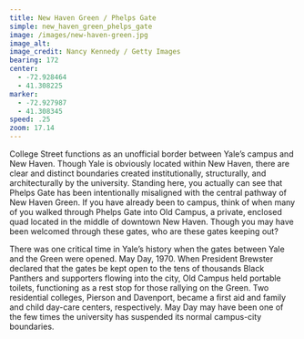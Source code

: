 ```yaml
---
title: New Haven Green / Phelps Gate
simple: new_haven_green_phelps_gate
image: /images/new-haven-green.jpg
image_alt:
image_credit: Nancy Kennedy / Getty Images
bearing: 172
center:
  - -72.928464
  - 41.308225
marker: 
  - -72.927987
  - 41.308345
speed: .25
zoom: 17.14
---
```


College Street functions as an unofficial border between Yale’s campus and New Haven. Though Yale is obviously located within New Haven, there are clear and distinct boundaries created institutionally, structurally, and architecturally by the university. Standing here, you actually can see that Phelps Gate has been intentionally misaligned with the central pathway of New Haven Green. If you have already been to campus, think of when many of you walked through Phelps Gate into Old Campus, a private, enclosed quad located in the middle of downtown New Haven. Though you may have been welcomed through these gates, who are these gates keeping out? 

There was one critical time in Yale’s history when the gates between Yale and the Green were opened. May Day, 1970. When President Brewster declared that the gates be kept open to the tens of thousands Black Panthers and supporters flowing into the city, Old Campus held portable toilets, functioning as a rest stop for those rallying on the Green. Two residential colleges, Pierson and Davenport, became a first aid and family and child day-care centers, respectively. May Day may have been one of the few times the university has suspended its normal campus-city boundaries.
